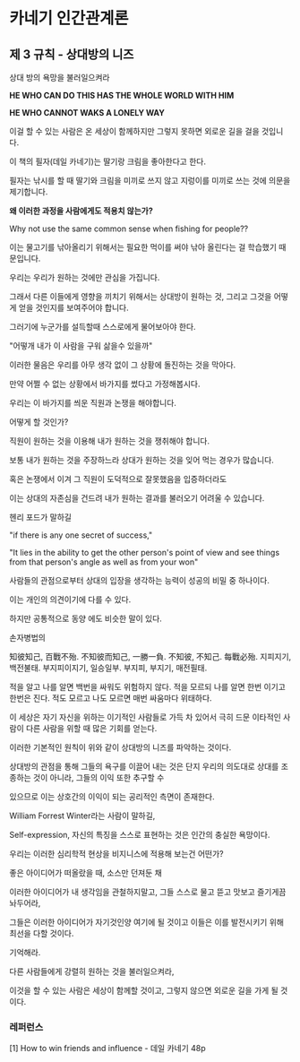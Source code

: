 # 카네기 인간관계론

## 제 3 규칙 - 상대방의 니즈

상대 방의 욕망을 불러일으켜라

**HE WHO CAN DO THIS HAS THE WHOLE WORLD WITH HIM**

**HE WHO CANNOT WAKS A LONELY WAY**

이걸 할 수 있는 사람은 온 세상이 함께하지만 그렇지 못하면 외로운 길을 걸을 것입니다.



이 책의 필자(데일 카네기)는 딸기랑 크림을 좋아한다고 한다. 

필자는 낚시를 할 때 딸기와 크림을 미끼로 쓰지 않고 지렁이를 미끼로 쓰는 것에 의문을 제기합니다.

**왜 이러한 과정을 사람에게도 적용치 않는가?**



Why not use the same common sense when fishing for people??



이는 물고기를 낚아올리기 위해서는 필요한 먹이를 써야 낚아 올린다는 걸 학습했기 때문입니다.

우리는 우리가 원하는 것에만 관심을 가집니다.

그래서 다른 이들에게 영향을 끼치기 위해서는 상대방이 원하는 것, 그리고 그것을 어떻게 얻을 것인지를 보여주어야 합니다.



그러기에 누군가를 설득할때 스스로에게 물어보아야 한다.

"어떻개 내가 이 사람을 구워 삶을수 있을까"

이러한 물음은 우리를 아무 생각 없이 그 상황에 돌진하는 것을 막아다.



만약 어쩔 수 없는 상황에서 바가지를 썼다고 가정해봅시다.

우리는 이 바가지를 씌운 직원과 논쟁을 해야합니다.

어떻게 할 것인가?

직원이 원하는 것을 이용해 내가 원하는 것을 쟁취해야 합니다.

보통 내가 원하는 것을 주장하느라 상대가 원하는 것을 잊어 먹는 경우가 많습니다.

혹은 논쟁에서 이겨 그 직원이 도덕적으로 잘못했음을 입증하더라도

이는 상대의 자존심을 건드려 내가 원하는 결과를 불러오기 어려울 수 있습니다.



헨리 포드가 말하길

"if there is any one secret of success,"

"It lies in the ability to get the other person's point of view and see things from that person's angle as well as from your won"

사람들의 관점으로부터 상대의 입장을 생각하는 능력이 성공의 비밀 중 하나이다.

이는 개인의 의견이기에 다를 수 있다.

하지만 공통적으로 동양 에도 비슷한 말이 있다.

손자병법의 

知彼知己, 百戰不殆. 不知彼而知己, 一勝一負. 不知彼, 不知己. 每戰必殆.
지피지기, 백전불태. 부지피이지기, 일승일부. 부지피, 부지기, 매전필태.

적을 알고 나를 알면 백번을 싸워도 위험하지 않다. 적을 모르되 나를 알면 한번 이기고 한번은 진다. 적도 모르고 나도 모르면 매번 싸움마다 위태하다.



이 세상은 자기 자신을 위하는 이기적인 사람들로 가득 차 있어서 극히 드문 이타적인 사람이 다른 사람을 위할 때 많은 기회를 얻는다.

이러한 기본적인 원칙이 위와 같이 상대방의 니즈를 파악하는 것이다.

상대방의 관점을 통해 그들의 욕구를 이끌어 내는 것은 단지 우리의 의도대로 상대를 조종하는 것이 아니라, 그들의 이익 또한 추구할 수 

있으므로 이는 상호간의 이익이 되는 공리적인 측면이 존재한다.



William Forrest Winter라는 사람이 말하길,

Self-expression, 자신의 특징을 스스로 표현하는 것은 인간의 충실한 욕망이다.

우리는 이러한 심리학적 현상을 비지니스에 적용해 보는건 어떤가?

좋은 아이디어가 떠올랐을 때, 소스만 던져둔 채

이러한 아이디어가 내 생각임을 관철하지말고, 그들 스스로 물고 뜯고 맛보고 즐기게끔 놔두어라,

그들은 이러한 아이디어가 자기것인양 여기에 될 것이고 이들은 이를 발전시키기 위해 최선을 다할 것이다.



기억해라.

다른 사람들에게 강렬히 원하는 것을 불러일으켜라, 

이것을 할 수 있는 사람은 세상이 함께할 것이고, 그렇지 않으면 외로운 길을 가게 될 것이다.







### 레퍼런스

[1] How to win friends and influence - 데일 카네기 48p

